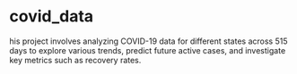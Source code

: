 # covid_data
his project involves analyzing COVID-19 data for different states across 515 days to explore various trends, predict future active cases, and investigate key metrics such as recovery rates.
